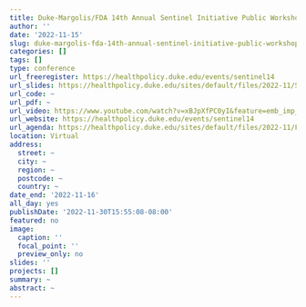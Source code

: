```yaml
---
title: Duke-Margolis/FDA 14th Annual Sentinel Initiative Public Workshop
author: ''
date: '2022-11-15'
slug: duke-margolis-fda-14th-annual-sentinel-initiative-public-workshop
categories: []
tags: []
type: conference
url_freeregister: https://healthpolicy.duke.edu/events/sentinel14
url_slides: https://healthpolicy.duke.edu/sites/default/files/2022-11/Sentinel%2014%20Workshop%20Slide%20Deck%20Final.pdf
url_code: ~
url_pdf: ~
url_video: https://www.youtube.com/watch?v=xBJpXfPC0yI&feature=emb_imp_woyt
url_website: https://healthpolicy.duke.edu/events/sentinel14
url_agenda: https://healthpolicy.duke.edu/sites/default/files/2022-11/Fourteenth%20Annual%20Sentinel%20Initiative%20Public%20Workshop%20Agenda_0.pdf
location: Virtual
address:
  street: ~
  city: ~
  region: ~
  postcode: ~
  country: ~
date_end: '2022-11-16'
all_day: yes
publishDate: '2022-11-30T15:55:08-08:00'
featured: no
image:
  caption: ''
  focal_point: ''
  preview_only: no
slides: ''
projects: []
summary: ~
abstract: ~
---
```


<!--more-->
